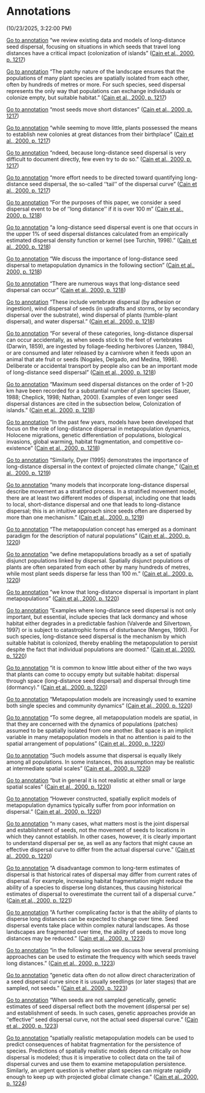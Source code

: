 # Annotations  
(10/23/2025, 3:22:00 PM)

[Go to annotation](zotero://open-pdf/library/items/NY37L3DM?page=1217&annotation=GAFZI5BL) “we review existing data and models of long-distance seed dispersal, focusing on situations in which seeds that travel long distances have a critical impact (colonization of islands” ([Cain et al., 2000, p. 1217](zotero://select/library/items/TYMZ6W5K))

[Go to annotation](zotero://open-pdf/library/items/NY37L3DM?page=1217&annotation=4MZ9C2TA) “The patchy nature of the landscape ensures that the populations of many plant species are spatially isolated from each other, often by hundreds of metres or more. For such species, seed dispersal represents the only way that populations can exchange individuals or colonize empty, but suitable habitat.” ([Cain et al., 2000, p. 1217](zotero://select/library/items/TYMZ6W5K))

[Go to annotation](zotero://open-pdf/library/items/NY37L3DM?page=1217&annotation=Q7TTWEGE) “most seeds move short distances” ([Cain et al., 2000, p. 1217](zotero://select/library/items/TYMZ6W5K))

[Go to annotation](zotero://open-pdf/library/items/NY37L3DM?page=1217&annotation=ERTFBZWX) “while seeming to move little, plants possessed the means to establish new colonies at great distances from their birthplace” ([Cain et al., 2000, p. 1217](zotero://select/library/items/TYMZ6W5K))

[Go to annotation](zotero://open-pdf/library/items/NY37L3DM?page=1217&annotation=HHGTDRIP) “ndeed, because long-distance seed dispersal is very difficult to document directly, few even try to do so.” ([Cain et al., 2000, p. 1217](zotero://select/library/items/TYMZ6W5K))

[Go to annotation](zotero://open-pdf/library/items/NY37L3DM?page=1217&annotation=AUQ8V55J) “more effort needs to be directed toward quantifying long-distance seed dispersal, the so-called ‘‘tail’’ of the dispersal curve” ([Cain et al., 2000, p. 1217](zotero://select/library/items/TYMZ6W5K))

[Go to annotation](zotero://open-pdf/library/items/NY37L3DM?page=1218&annotation=WQHZP7FQ) “For the purposes of this paper, we consider a seed dispersal event to be of ‘‘long distance’’ if it is over 100 m” ([Cain et al., 2000, p. 1218](zotero://select/library/items/TYMZ6W5K))

[Go to annotation](zotero://open-pdf/library/items/NY37L3DM?page=1218&annotation=BBM7ASBW) “a long-distance seed dispersal event is one that occurs in the upper 1% of seed dispersal distances calculated from an empirically estimated dispersal density function or kernel (see Turchin, 1998).” ([Cain et al., 2000, p. 1218](zotero://select/library/items/TYMZ6W5K))

[Go to annotation](zotero://open-pdf/library/items/NY37L3DM?page=1218&annotation=TD478L9Z) “We discuss the importance of long-distance seed dispersal to metapopulation dynamics in the following section” ([Cain et al., 2000, p. 1218](zotero://select/library/items/TYMZ6W5K))

[Go to annotation](zotero://open-pdf/library/items/NY37L3DM?page=1218&annotation=4582EWN2) “There are numerous ways that long-distance seed dispersal can occur” ([Cain et al., 2000, p. 1218](zotero://select/library/items/TYMZ6W5K))

[Go to annotation](zotero://open-pdf/library/items/NY37L3DM?page=1218&annotation=PYKSY6ZS) “These include vertebrate dispersal (by adhesion or ingestion), wind dispersal of seeds (in updrafts and storms, or by secondary dispersal over the substrate), wind dispersal of plants (tumble-plant dispersal), and water dispersal.” ([Cain et al., 2000, p. 1218](zotero://select/library/items/TYMZ6W5K))

[Go to annotation](zotero://open-pdf/library/items/NY37L3DM?page=1218&annotation=KBIU8MCT) “For several of these categories, long-distance dispersal can occur accidentally, as when seeds stick to the feet of vertebrates (Darwin, 1859), are ingested by foliage-feeding herbivores (Janzen, 1984), or are consumed and later released by a carnivore when it feeds upon an animal that ate fruit or seeds (Nogales, Delgado, and Medina, 1998). Deliberate or accidental transport by people also can be an important mode of long-distance seed dispersal” ([Cain et al., 2000, p. 1218](zotero://select/library/items/TYMZ6W5K))

[Go to annotation](zotero://open-pdf/library/items/NY37L3DM?page=1218&annotation=SLICXKD7) “Maximum seed dispersal distances on the order of 1–20 km have been recorded for a substantial number of plant species (Sauer, 1988; Cheplick, 1998; Nathan, 2000). Examples of even longer seed dispersal distances are cited in the subsection below, Colonization of islands.” ([Cain et al., 2000, p. 1218](zotero://select/library/items/TYMZ6W5K))

[Go to annotation](zotero://open-pdf/library/items/NY37L3DM?page=1218&annotation=XQUFQMP7) “In the past few years, models have been developed that focus on the role of long-distance dispersal in metapopulation dynamics, Holocene migrations, genetic differentiation of populations, biological invasions, global warming, habitat fragmentation, and competitive co-existence” ([Cain et al., 2000, p. 1218](zotero://select/library/items/TYMZ6W5K))

[Go to annotation](zotero://open-pdf/library/items/NY37L3DM?page=1219&annotation=CXDH4PEM) “Similarly, Dyer (1995) demonstrates the importance of long-distance dispersal in the context of projected climate change,” ([Cain et al., 2000, p. 1219](zotero://select/library/items/TYMZ6W5K))

[Go to annotation](zotero://open-pdf/library/items/NY37L3DM?page=1219&annotation=IM3KC25H) “many models that incorporate long-distance dispersal describe movement as a stratified process. In a stratified movement model, there are at least two different modes of dispersal, including one that leads to local, short-distance dispersal and one that leads to long-distance dispersal; this is an intuitive approach since seeds often are dispersed by more than one mechanism.” ([Cain et al., 2000, p. 1219](zotero://select/library/items/TYMZ6W5K))

[Go to annotation](zotero://open-pdf/library/items/NY37L3DM?page=1220&annotation=SI9YGYYK) “The metapopulation concept has emerged as a dominant paradigm for the description of natural populations” ([Cain et al., 2000, p. 1220](zotero://select/library/items/TYMZ6W5K))

[Go to annotation](zotero://open-pdf/library/items/NY37L3DM?page=1220&annotation=WLQSVGQQ) “we define metapopulations broadly as a set of spatially disjunct populations linked by dispersal. Spatially disjunct populations of plants are often separated from each other by many hundreds of metres, while most plant seeds disperse far less than 100 m.” ([Cain et al., 2000, p. 1220](zotero://select/library/items/TYMZ6W5K))

[Go to annotation](zotero://open-pdf/library/items/NY37L3DM?page=1220&annotation=FP65Y4QT) “we know that long-distance dispersal is important in plant metapopulations” ([Cain et al., 2000, p. 1220](zotero://select/library/items/TYMZ6W5K))

[Go to annotation](zotero://open-pdf/library/items/NY37L3DM?page=1220&annotation=UVJIFQAL) “Examples where long-distance seed dispersal is not only important, but essential, include species that lack dormancy and whose habitat either degrades in a predictable fashion (Valverde and Silvertown, 1997) or is subject to catastrophic forms of disturbance (Menges, 1990). For such species, long-distance seed dispersal is the mechanism by which suitable habitat is colonized, thereby enabling the metapopulation to persist despite the fact that individual populations are doomed.” ([Cain et al., 2000, p. 1220](zotero://select/library/items/TYMZ6W5K))

[Go to annotation](zotero://open-pdf/library/items/NY37L3DM?page=1220&annotation=EWYZBPSA) “it is common to know little about either of the two ways that plants can come to occupy empty but suitable habitat: dispersal through space (long-distance seed dispersal) and dispersal through time (dormancy).” ([Cain et al., 2000, p. 1220](zotero://select/library/items/TYMZ6W5K))

[Go to annotation](zotero://open-pdf/library/items/NY37L3DM?page=1220&annotation=IWEEA79W) “Metapopulation models are increasingly used to examine both single species and community dynamics” ([Cain et al., 2000, p. 1220](zotero://select/library/items/TYMZ6W5K))

[Go to annotation](zotero://open-pdf/library/items/NY37L3DM?page=1220&annotation=KDRCLHJ9) “To some degree, all metapopulation models are spatial, in that they are concerned with the dynamics of populations (patches) assumed to be spatially isolated from one another. But space is an implicit variable in many metapopulation models in that no attention is paid to the spatial arrangement of populations” ([Cain et al., 2000, p. 1220](zotero://select/library/items/TYMZ6W5K))

[Go to annotation](zotero://open-pdf/library/items/NY37L3DM?page=1220&annotation=YMGNNE4X) “Such models assume that dispersal is equally likely among all populations. In some instances, this assumption may be realistic at intermediate spatial scales” ([Cain et al., 2000, p. 1220](zotero://select/library/items/TYMZ6W5K))

[Go to annotation](zotero://open-pdf/library/items/NY37L3DM?page=1220&annotation=XTD3IZGT) “but in general it is not realistic at either small or large spatial scales” ([Cain et al., 2000, p. 1220](zotero://select/library/items/TYMZ6W5K))

[Go to annotation](zotero://open-pdf/library/items/NY37L3DM?page=1220&annotation=5U84QMXP) “However constructed, spatially explicit models of metapopulation dynamics typically suffer from poor information on dispersal.” ([Cain et al., 2000, p. 1220](zotero://select/library/items/TYMZ6W5K))

[Go to annotation](zotero://open-pdf/library/items/NY37L3DM?page=1220&annotation=BESEESF9) “n many cases, what matters most is the joint dispersal and establishment of seeds, not the movement of seeds to locations in which they cannot establish. In other cases, however, it is clearly important to understand dispersal per se, as well as any factors that might cause an effective dispersal curve to differ from the actual dispersal curve.” ([Cain et al., 2000, p. 1220](zotero://select/library/items/TYMZ6W5K))

[Go to annotation](zotero://open-pdf/library/items/NY37L3DM?page=1221&annotation=UGSLX5RF) “A disadvantage common to long-term estimates of dispersal is that historical rates of dispersal may differ from current rates of dispersal. For example, increasing habitat fragmentation might reduce the ability of a species to disperse long distances, thus causing historical estimates of dispersal to overestimate the current tail of a dispersal curve.” ([Cain et al., 2000, p. 1221](zotero://select/library/items/TYMZ6W5K))

[Go to annotation](zotero://open-pdf/library/items/NY37L3DM?page=1223&annotation=JUVWIHQT) “A further complicating factor is that the ability of plants to disperse long distances can be expected to change over time. Seed dispersal events take place within complex natural landscapes. As those landscapes are fragmented over time, the ability of seeds to move long distances may be reduced.” ([Cain et al., 2000, p. 1223](zotero://select/library/items/TYMZ6W5K))

[Go to annotation](zotero://open-pdf/library/items/NY37L3DM?page=1223&annotation=AU4P6RLT) “in the following section we discuss how several promising approaches can be used to estimate the frequency with which seeds travel long distances.” ([Cain et al., 2000, p. 1223](zotero://select/library/items/TYMZ6W5K))

[Go to annotation](zotero://open-pdf/library/items/NY37L3DM?page=1223&annotation=PYYRHZT6) “genetic data often do not allow direct characterization of a seed dispersal curve since it is usually seedlings (or later stages) that are sampled, not seeds.” ([Cain et al., 2000, p. 1223](zotero://select/library/items/TYMZ6W5K))

[Go to annotation](zotero://open-pdf/library/items/NY37L3DM?page=1223&annotation=26YQ9RP7) “When seeds are not sampled genetically, genetic estimates of seed dispersal reflect both the movement (dispersal per se) and establishment of seeds. In such cases, genetic approaches provide an ‘‘effective’’ seed dispersal curve, not the actual seed dispersal curve.” ([Cain et al., 2000, p. 1223](zotero://select/library/items/TYMZ6W5K))

[Go to annotation](zotero://open-pdf/library/items/NY37L3DM?page=1224&annotation=9D9BK8A4) “spatially realistic metapopulation models can be used to predict consequences of habitat fragmentation for the persistence of species. Predictions of spatially realistic models depend critically on how dispersal is modeled; thus it is imperative to collect data on the tail of dispersal curves and use them to examine metapopulation persistence. Similarly, an urgent question is whether plant species can migrate rapidly enough to keep up with projected global climate change.” ([Cain et al., 2000, p. 1224](zotero://select/library/items/TYMZ6W5K))